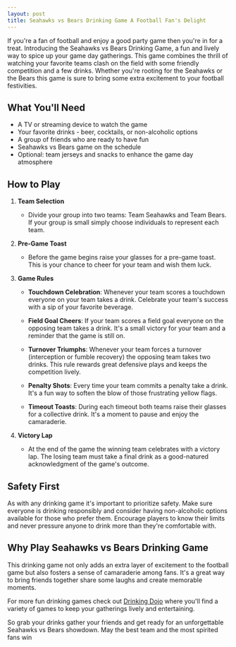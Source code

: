 ```yaml
---
layout: post
title: Seahawks vs Bears Drinking Game A Football Fan's Delight
---
```



If you're a fan of football and enjoy a good party game then you're in for a treat. Introducing the Seahawks vs Bears Drinking Game, a fun and lively way to spice up your game day gatherings. This game combines the thrill of watching your favorite teams clash on the field with some friendly competition and a few drinks. Whether you're rooting for the Seahawks or the Bears this game is sure to bring some extra excitement to your football festivities.

## What You'll Need

- A TV or streaming device to watch the game
- Your favorite drinks - beer, cocktails, or non-alcoholic options
- A group of friends who are ready to have fun
- Seahawks vs Bears game on the schedule
- Optional: team jerseys and snacks to enhance the game day atmosphere

## How to Play

1. **Team Selection**
   - Divide your group into two teams: Team Seahawks and Team Bears. If your group is small simply choose individuals to represent each team.

2. **Pre-Game Toast**
   - Before the game begins raise your glasses for a pre-game toast. This is your chance to cheer for your team and wish them luck.

3. **Game Rules**

   - **Touchdown Celebration**: Whenever your team scores a touchdown everyone on your team takes a drink. Celebrate your team's success with a sip of your favorite beverage.
   
   - **Field Goal Cheers**: If your team scores a field goal everyone on the opposing team takes a drink. It's a small victory for your team and a reminder that the game is still on.
   
   - **Turnover Triumphs**: Whenever your team forces a turnover (interception or fumble recovery) the opposing team takes two drinks. This rule rewards great defensive plays and keeps the competition lively.
   
   - **Penalty Shots**: Every time your team commits a penalty take a drink. It's a fun way to soften the blow of those frustrating yellow flags.
   
   - **Timeout Toasts**: During each timeout both teams raise their glasses for a collective drink. It's a moment to pause and enjoy the camaraderie.

4. **Victory Lap**

   - At the end of the game the winning team celebrates with a victory lap. The losing team must take a final drink as a good-natured acknowledgment of the game's outcome.

## Safety First

As with any drinking game it's important to prioritize safety. Make sure everyone is drinking responsibly and consider having non-alcoholic options available for those who prefer them. Encourage players to know their limits and never pressure anyone to drink more than they're comfortable with.

## Why Play Seahawks vs Bears Drinking Game

This drinking game not only adds an extra layer of excitement to the football game but also fosters a sense of camaraderie among fans. It's a great way to bring friends together share some laughs and create memorable moments.

For more fun drinking games check out [Drinking Dojo](https://drinkingdojo.com/) where you'll find a variety of games to keep your gatherings lively and entertaining.

So grab your drinks gather your friends and get ready for an unforgettable Seahawks vs Bears showdown. May the best team and the most spirited fans win